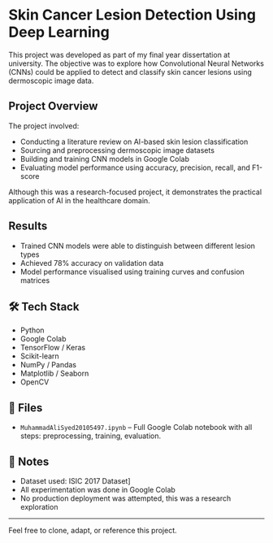 # Skin Cancer Lesion Detection Using Deep Learning

This project was developed as part of my final year dissertation at university. The objective was to explore how Convolutional Neural Networks (CNNs) could be applied to detect and classify skin cancer lesions using dermoscopic image data.

## Project Overview

The project involved:
- Conducting a literature review on AI-based skin lesion classification
- Sourcing and preprocessing dermoscopic image datasets
- Building and training CNN models in Google Colab
- Evaluating model performance using accuracy, precision, recall, and F1-score

Although this was a research-focused project, it demonstrates the practical application of AI in the healthcare domain.

## Results

- Trained CNN models were able to distinguish between different lesion types
- Achieved 78% accuracy on validation data
- Model performance visualised using training curves and confusion matrices

## 🛠️ Tech Stack

- Python
- Google Colab
- TensorFlow / Keras
- Scikit-learn
- NumPy / Pandas
- Matplotlib / Seaborn
- OpenCV

## 📁 Files

- `MuhammadAliSyed20105497.ipynb` – Full Google Colab notebook with all steps: preprocessing, training, evaluation.

## 📌 Notes

- Dataset used: ISIC 2017 Dataset]
- All experimentation was done in Google Colab
- No production deployment was attempted, this was a research exploration

---

Feel free to clone, adapt, or reference this project.
